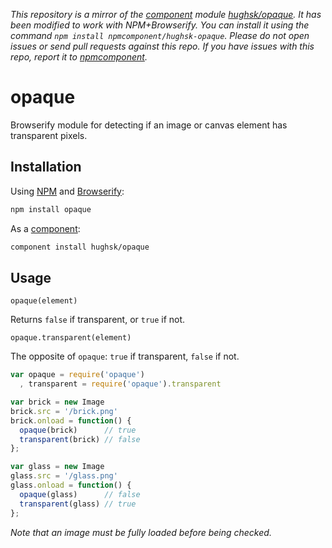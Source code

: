 *This repository is a mirror of the [component](http://component.io) module [hughsk/opaque](http://github.com/hughsk/opaque). It has been modified to work with NPM+Browserify. You can install it using the command `npm install npmcomponent/hughsk-opaque`. Please do not open issues or send pull requests against this repo. If you have issues with this repo, report it to [npmcomponent](https://github.com/airportyh/npmcomponent).*
# opaque #

Browserify module for detecting if an image or canvas element has transparent
pixels.

## Installation ##

Using [NPM](http://npmjs.org) and [Browserify](http://github.com/substack/node-browserify):

``` bash
npm install opaque
```

As a [component](http://github.com/component/component):

``` bash
component install hughsk/opaque
```

## Usage ##

`opaque(element)`

Returns `false` if transparent, or `true` if not.

`opaque.transparent(element)`

The opposite of `opaque`: `true` if transparent, `false` if not.

``` javascript
var opaque = require('opaque')
  , transparent = require('opaque').transparent

var brick = new Image
brick.src = '/brick.png'
brick.onload = function() {
  opaque(brick)      // true
  transparent(brick) // false
};

var glass = new Image
glass.src = '/glass.png'
glass.onload = function() {
  opaque(glass)      // false
  transparent(glass) // true
};
```

*Note that an image must be fully loaded before being checked.*
